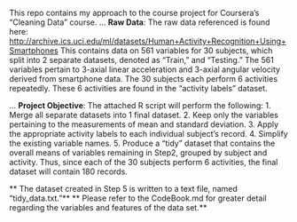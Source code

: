 This repo contains my approach to the course project for Coursera’s “Cleaning Data” course.
... **Raw Data**: 
The raw data referenced is found here:
http://archive.ics.uci.edu/ml/datasets/Human+Activity+Recognition+Using+Smartphones 
This contains data on 561 variables for 30 subjects, which split into 2 separate datasets, denoted as “Train,” and “Testing.” The 561 variables pertain to 3-axial linear acceleration and 3-axial angular velocity derived from smartphone data. The 30 subjects each perform 6 activities repeatedly. These 6 activities are found in the “activity labels” dataset. 

... **Project Objective**:
The attached R script will perform the following:
     1. Merge all separate datasets into 1 final dataset.
     2. Keep only the variables pertaining to the measurements of mean and standard deviation.
     3. Apply the appropriate activity labels to each individual subject’s record.
     4. Simplify the existing variable names.
    5. Produce a “tidy” dataset that contains the overall means of variables remaining in Step2, grouped by subject and activity. Thus, since each of the 30 subjects perform 6 activities, the final dataset will contain 180 records.

** The dataset created in Step 5 is written to a text file, named “tidy_data.txt.”**
** Please refer to the CodeBook.md for greater detail regarding the variables and features of the data set.**


